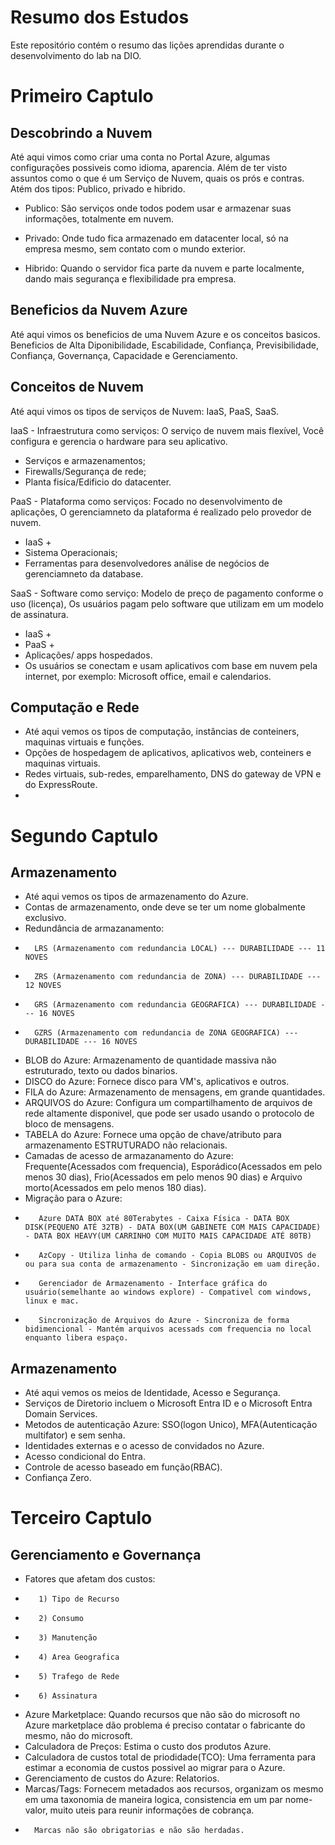 # Resumo dos Estudos
Este repositório contém o resumo das lições aprendidas durante o desenvolvimento do lab na DIO.

<h1>Primeiro Captulo</h1>

<h2>Descobrindo a Nuvem</h2>

Até aqui vimos como criar uma conta no Portal Azure, algumas configurações possiveis como idioma, aparencia. Além de ter visto assuntos como o que é um Serviço de Nuvem, quais os prós e contras. 
Atém dos tipos: Publico, privado e hibrido. 

* Publico: São serviços onde todos podem usar e armazenar suas informações, totalmente em nuvem. 

* Privado: Onde tudo fica armazenado em datacenter local, só na empresa mesmo, sem contato com o mundo exterior. 

* Hibrido: Quando o servidor fica parte da nuvem e parte localmente, dando mais segurança e flexibilidade pra empresa. 

<h2>Beneficios da Nuvem Azure</h2>

Até aqui vimos os beneficios de uma Nuvem Azure e os conceitos basicos. Beneficios de Alta Diponibilidade, Escabilidade, Confiança, Previsibilidade, Confiança, Governança, Capacidade e Gerenciamento. 

<h2>Conceitos de Nuvem</h2>

Até aqui vimos os tipos de serviços de Nuvem: IaaS, PaaS, SaaS.

IaaS - Infraestrutura como serviços: O serviço de nuvem mais flexível, Você configura e gerencia o hardware para seu aplicativo.
* Serviços e armazenamentos;
* Firewalls/Segurança de rede;
* Planta fisíca/Edificio do datacenter.
  
PaaS - Plataforma como serviços: Focado no desenvolvimento de aplicações, O gerenciamneto da plataforma é realizado pelo provedor de nuvem.
* IaaS +
* Sistema Operacionais;
* Ferramentas para desenvolvedores análise de negócios de gerenciamneto da database. 

SaaS - Software como serviço: Modelo de preço de pagamento conforme o uso (licença), Os usuários pagam pelo software que utilizam em um modelo de assinatura. 
* IaaS +
* PaaS +
* Aplicações/ apps hospedados. 
* Os usuários se conectam e usam aplicativos com base em nuvem pela internet, por exemplo: Microsoft office, email e calendarios. 

<h2>Computação e Rede</h2>

* Até aqui vemos os tipos de computação, instâncias de conteiners, maquinas virtuais e funções.
* Opções de hospedagem de aplicativos, aplicativos web, conteiners e maquinas virtuais.
* Redes virtuais, sub-redes, emparelhamento, DNS do gateway de VPN e do ExpressRoute.
* 
<h1>Segundo Captulo</h1>
  
<h2>Armazenamento</h2>

* Até aqui vemos os tipos de armazenamento do Azure.
* Contas de armazenamento, onde deve se ter um nome globalmente exclusivo. 
* Redundância de armazanamento:
*       LRS (Armazenamento com redundancia LOCAL) --- DURABILIDADE --- 11 NOVES
*       ZRS (Armazenamento com redundancia de ZONA) --- DURABILIDADE --- 12 NOVES
*       GRS (Armazenamento com redundancia GEOGRAFICA) --- DURABILIDADE --- 16 NOVES
*       GZRS (Armazenamento com redundancia de ZONA GEOGRAFICA) --- DURABILIDADE --- 16 NOVES
*  BLOB do Azure: Armazenamento de quantidade massiva não estruturado, texto ou dados binarios.
*  DISCO do Azure: Fornece disco para VM's, aplicativos e outros.
*  FILA do Azure: Armazenamento de mensagens, em grande quantidades.
*  ARQUIVOS do Azure: Configura um compartilhamento de arquivos de rede altamente disponivel, que pode ser usado usando o protocolo de bloco de mensagens. 
*  TABELA do Azure: Fornece uma opção de chave/atributo para armazenamento ESTRUTURADO não relacionais. 
*  Camadas de acesso de armazanamento do Azure:  Frequente(Acessados com frequencia), Esporádico(Acessados em pelo menos 30 dias), Frio(Acessados em pelo menos 90 dias) e Arquivo morto(Acessados em pelo menos 180 dias). 
*  Migração para o Azure:
*        Azure DATA BOX até 80Terabytes - Caixa Física - DATA BOX DISK(PEQUENO ATÉ 32TB) - DATA BOX(UM GABINETE COM MAIS CAPACIDADE) - DATA BOX HEAVY(UM CARRINHO COM MUITO MAIS CAPACIDADE ATÉ 80TB) 
*        AzCopy - Utiliza linha de comando - Copia BLOBS ou ARQUIVOS de ou para sua conta de armazenamento - Sincronização em uam direção. 
*        Gerenciador de Armazenamento - Interface gráfica do usuário(semelhante ao windows explore) - Compativel com windows, linux e mac.
*        Sincronização de Arquivos do Azure - Sincroniza de forma bidimencional - Mantém arquivos acessads com frequencia no local enquanto libera espaço.

<h2>Armazenamento</h2>

* Até aqui vemos os meios de Identidade, Acesso e Segurança.
* Serviços de Diretorio incluem o Microsoft Entra ID e o Microsoft Entra Domain Services.
* Metodos de autenticação Azure: SSO(logon Unico), MFA(Autenticação multifator) e sem senha.
* Identidades externas e o acesso de convidados no Azure.
* Acesso condicional do Entra.
* Controle de acesso baseado em função(RBAC).
* Confiança Zero.
  
<h1>Terceiro Captulo</h1>
<h2>Gerenciamento e Governança</h2>

* Fatores que afetam dos custos:
*        1) Tipo de Recurso
*        2) Consumo
*        3) Manutenção
*        4) Area Geografica
*        5) Trafego de Rede
*        6) Assinatura

* Azure Marketplace: Quando recursos que não são do microsoft no Azure marketplace dão problema é preciso contatar o fabricante do mesmo, não do microsoft.
* Calculadora de Preços: Estima o custo dos produtos Azure. 
* Calculadora de custos total de priodidade(TCO): Uma ferramenta para estimar a economia de custos possivel ao migrar para o Azure.
* Gerenciamento de custos do Azure: Relatorios.
* Marcas/Tags: Fornecem metadados aos recursos, organizam os mesmo em uma taxonomia de maneira logica, consistencia em um par nome-valor, muito uteis para reunir informações de cobrança.
*       Marcas não são obrigatorias e não são herdadas. 


